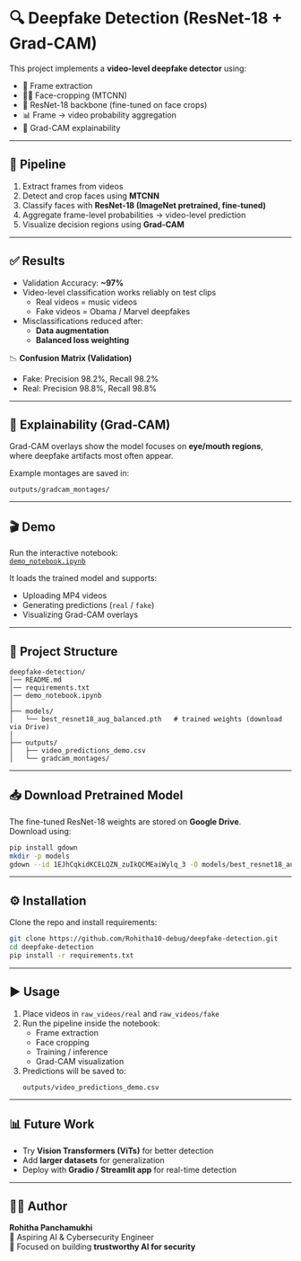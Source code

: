 # 🔍 Deepfake Detection (ResNet-18 + Grad-CAM)

This project implements a **video-level deepfake detector** using:
- 🎥 Frame extraction  
- 🧑‍🎨 Face-cropping (MTCNN)  
- 🧠 ResNet-18 backbone (fine-tuned on face crops)  
- 📊 Frame → video probability aggregation  
- 🔎 Grad-CAM explainability  

---

## 🚀 Pipeline

1. Extract frames from videos  
2. Detect and crop faces using **MTCNN**  
3. Classify faces with **ResNet-18 (ImageNet pretrained, fine-tuned)**  
4. Aggregate frame-level probabilities → video-level prediction  
5. Visualize decision regions using **Grad-CAM**  

---

## ✅ Results

- Validation Accuracy: **~97%**  
- Video-level classification works reliably on test clips  
  - Real videos = music videos  
  - Fake videos = Obama / Marvel deepfakes  
- Misclassifications reduced after:  
  - **Data augmentation**  
  - **Balanced loss weighting**  

📉 **Confusion Matrix (Validation)**  
- Fake: Precision 98.2%, Recall 98.2%  
- Real: Precision 98.8%, Recall 98.8%  

---

## 🔎 Explainability (Grad-CAM)

Grad-CAM overlays show the model focuses on **eye/mouth regions**,  
where deepfake artifacts most often appear.

Example montages are saved in:  
```
outputs/gradcam_montages/
```

---

## 🎬 Demo

Run the interactive notebook:  
[`demo_notebook.ipynb`](./demo_notebook.ipynb)

It loads the trained model and supports:  
- Uploading MP4 videos  
- Generating predictions (`real` / `fake`)  
- Visualizing Grad-CAM overlays  

---

## 📂 Project Structure

```
deepfake-detection/
│── README.md
│── requirements.txt
│── demo_notebook.ipynb
│
├── models/
│   └── best_resnet18_aug_balanced.pth   # trained weights (download via Drive)
│
├── outputs/
│   ├── video_predictions_demo.csv
│   └── gradcam_montages/
```

---

## 📥 Download Pretrained Model

The fine-tuned ResNet-18 weights are stored on **Google Drive**.  
Download using:

```bash
pip install gdown
mkdir -p models
gdown --id 1EJhCqkidKCELQZN_zuIkQCMEaiWylq_3 -O models/best_resnet18_aug_balanced.pth
```

---

## ⚙️ Installation

Clone the repo and install requirements:

```bash
git clone https://github.com/Rohitha10-debug/deepfake-detection.git
cd deepfake-detection
pip install -r requirements.txt
```

---

## ▶️ Usage

1. Place videos in `raw_videos/real` and `raw_videos/fake`  
2. Run the pipeline inside the notebook:  
   - Frame extraction  
   - Face cropping  
   - Training / inference  
   - Grad-CAM visualization  
3. Predictions will be saved to:  
   ```
   outputs/video_predictions_demo.csv
   ```

---

## 📊 Future Work

- Try **Vision Transformers (ViTs)** for better detection  
- Add **larger datasets** for generalization  
- Deploy with **Gradio / Streamlit app** for real-time detection  

---

## 👩‍💻 Author

**Rohitha Panchamukhi**  
💼 Aspiring AI & Cybersecurity Engineer  
🌟 Focused on building **trustworthy AI for security**
